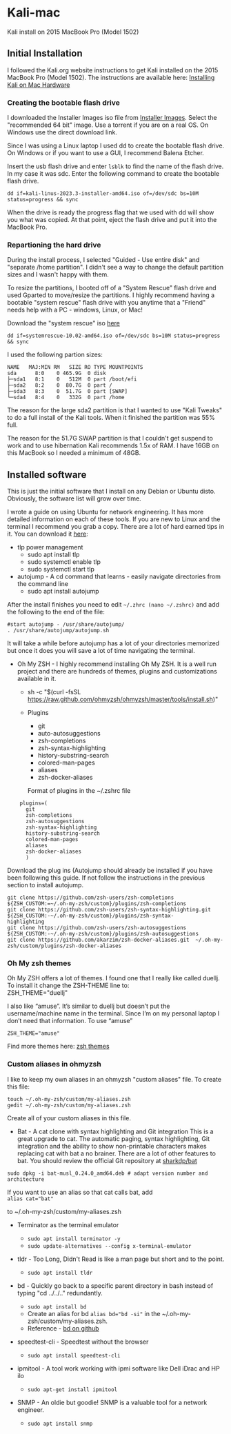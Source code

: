# Kali-mac

Kali install on 2015 MacBook Pro (Model 1502)

## Initial Installation

I followed the Kali.org website instructions to get Kali installed on the 2015 MacBook Pro (Model 1502). The instructions are available here: [Installing Kali on Mac Hardware](https://www.kali.org/docs/installation/hard-disk-install-on-mac/)

### Creating the bootable flash drive

I downloaded the Installer Images iso file from [Installer Images](https://www.kali.org/get-kali/#kali-platforms).  Select the "recommended 64 bit" image. Use a torrent if you are on a real OS. On Windows use the direct download link.  

Since I was using a Linux laptop I used dd to create the bootable flash drive. On Windows or if you want to use a GUI, I recommend Balena Etcher.  

Insert the usb flash drive and enter `lsblk` to find the name of the flash drive. In my case it was sdc.  Enter the following command to create the bootable flash drive.  

`dd if=kali-linus-2023.3-installer-amd64.iso of=/dev/sdc bs=10M status=progress && sync`

When the drive is ready the progress flag that we used with dd will show you what was copied. At that point, eject the flash drive and put it into the MacBook Pro.  

### Repartioning the hard drive  

During the install process, I selected "Guided - Use entire disk" and "separate /home partition". I didn't see a way to change the default partition sizes and I wasn't happy with them.  

To resize the partitions, I booted off of a "System Rescue" flash drive and used Gparted to move/resize the partitions. I highly recommend having a bootable "system rescue" flash drive with you anytime that a "Friend" needs help with a PC - windows, Linux, or Mac!  

Download the "system rescue" iso [here](https://www.system-rescue.org/Download/)  

`dd if=systemrescue-10.02-amd64.iso of=/dev/sdc bs=10M status=progress && sync
`  

I used the following partion sizes:

```
NAME   MAJ:MIN RM   SIZE RO TYPE MOUNTPOINTS
sda      8:0    0 465.9G  0 disk 
├─sda1   8:1    0   512M  0 part /boot/efi
├─sda2   8:2    0  80.7G  0 part /
├─sda3   8:3    0  51.7G  0 part [SWAP]
└─sda4   8:4    0   332G  0 part /home
```

The reason for the large sda2 partition is that I wanted to use "Kali Tweaks" to do a full install of the Kali tools. When it finished the partition was 55% full. 

The reason for the 51.7G SWAP partition is that I couldn't get suspend to work and to use hibernation Kali recommends 1.5x of RAM. I have 16GB on this MacBook so I needed a minimum of 48GB.  

## Installed software  

This is just the initial software that I install on any Debian or Ubuntu disto.  
Obviously, the software list will grow over time.

I wrote a guide on using Ubuntu for network engineering. It has more detailed information on each of these tools. If you are new to Linux and the terminal I recommend you grab a copy. There are a lot of hard earned tips in it. You can download it [here](https://github.com/rikosintie/Documents/blob/master/Ubuntu-For-Network-Engineers-05303022.pdf):

* tlp power management
  * sudo apt install tlp
  * sudo systemctl enable tlp
  * sudo systemctl start tlp
* autojump - A cd command that learns - easily navigate directories from the command line
  * sudo apt install autojump

After the install finishes you need to edit `~/.zhrc (nano ~/.zshrc)` and add the following to the end of the
file:

```
#start autojump - /usr/share/autojump/
. /usr/share/autojump/autojump.sh
```

It will take a while before autojump has a lot of your directories memorized but once it does you will save a lot of time navigating the terminal.

* Oh My ZSH - I highly recommend installing Oh My ZSH. It is a well run project and there are hundreds of themes, plugins and customizations available in it.  
  * sh -c "$(curl -fsSL https://raw.github.com/ohmyzsh/ohmyzsh/master/tools/install.sh)"
  * Plugins
    * git
    * auto-autosuggestions
    * zsh-completions
    * zsh-syntax-highlighting
    * history-substring-search
    * colored-man-pages
    * aliases
    * zsh-docker-aliases

    Format of plugins in the ~/.zshrc file

```
    plugins=(
      git
      zsh-completions
      zsh-autosuggestions
      zsh-syntax-highlighting
      history-substring-search
      colored-man-pages
      aliases
      zsh-docker-aliases
      )
```

Download the plug ins (Autojump should already be installed if you have been following this guide. If not follow the instructions in the previous section to install autojump.

```
git clone https://github.com/zsh-users/zsh-completions ${ZSH_CUSTOM:=~/.oh-my-zsh/custom}/plugins/zsh-completions
git clone https://github.com/zsh-users/zsh-syntax-highlighting.git ${ZSH_CUSTOM:-~/.oh-my-zsh/custom}/plugins/zsh-syntax-
highlighting
git clone https://github.com/zsh-users/zsh-autosuggestions ${ZSH_CUSTOM:-~/.oh-my-zsh/custom}/plugins/zsh-autosuggestions
git clone https://github.com/akarzim/zsh-docker-aliases.git  ~/.oh-my-zsh/custom/plugins/zsh-docker-aliases
```

### Oh My zsh themes

Oh My ZSH offers a lot of themes. I found one that I really like called duellj. To install it change the ZSH-THEME line to:  
ZSH_THEME="duellj"  

I also like “amuse”. It’s similar to duellj but doesn’t put the username/machine name in the terminal. Since I’m on my personal laptop I don’t need that information. To use “amuse”  

`ZSH_THEME="amuse"`

Find more themes here: [zsh themes](https://github.com/ohmyzsh/ohmyzsh/wiki/Themes)  

### Custom aliases in ohmyzsh  

I like to keep my own aliases in an ohmyzsh "custom aliases" file. To create this file:  

```
touch ~/.oh-my-zsh/custom/my-aliases.zsh  
gedit ~/.oh-my-zsh/custom/my-aliases.zsh
```

Create all of your custom aliases in this file.  

* Bat - A cat clone with syntax highlighting and Git integration
This is a great upgrade to cat. The automatic paging, syntax highlighting, Git integration and the ability to show non-printable characters makes replacing cat with bat a no brainer.
There are a lot of other features to bat. You should review the official Git repository at
[sharkdp/bat](https://github.com/sharkdp/bat)

`sudo dpkg -i bat-musl_0.24.0_amd64.deb # adapt version number and architecture`

If you want to use an alias so that cat calls bat, add  
`alias cat="bat"`

to ~/.oh-my-zsh/custom/my-aliases.zsh  

* Terminator as the terminal emulator
  * `sudo apt install terminator -y`
  * `sudo update-alternatives --config x-terminal-emulator`

* tldr - Too Long, Didn't Read is like a man page but short and to the point.
  * `sudo apt install tldr`

* bd - Quickly go back to a specific parent directory in bash instead of typing "cd ../../.." redundantly.
  * `sudo apt install bd`
  * Create an alias for bd `alias bd="bd -si"` in the ~/.oh-my-zsh/custom/my-aliases.zsh.
  * Reference - [bd on github](https://github.com/vigneshwaranr/bd)  

* speedtest-cli - Speedtest without the browser
  * `sudo apt install speedtest-cli`

* ipmitool - A tool work working with ipmi software like Dell iDrac and HP ilo
  * `sudo apt-get install ipmitool`

* SNMP - An oldie but goodie! SNMP is a valuable tool for a network engineer.
  * `sudo apt install snmp`
